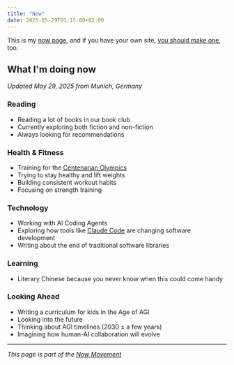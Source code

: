 ```yaml
---
title: "Now"
date: 2025-05-29T01:15:00+02:00
---
```


This is my [now page](https://nownownow.com/about), and if you have your own site, [you should make one](https://nownownow.com/about), too.

## What I'm doing now

*Updated May 29, 2025 from Munich, Germany*

### Reading
- Reading a lot of books in our book club
- Currently exploring both fiction and non-fiction
- Always looking for recommendations

### Health & Fitness
- Training for the [Centenarian Olympics](https://peterattiamd.com/outlive-excerpt-centenarian-olympics/)
- Trying to stay healthy and lift weights
- Building consistent workout habits
- Focusing on strength training

### Technology
- Working with AI Coding Agents
- Exploring how tools like [Claude Code](https://claude.ai/code) are changing software development
- Writing about the end of traditional software libraries

### Learning
- Literary Chinese because you never know when this could come handy

### Looking Ahead
- Writing a curriculum for kids in the Age of AGI
- Looking into the future
- Thinking about AGI timelines (2030 ± a few years)
- Imagining how human-AI collaboration will evolve

---

*This page is part of the [Now Movement](https://nownownow.com/about)*
